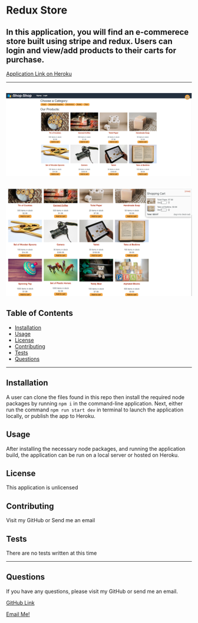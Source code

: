 # Redux Store

## In this application, you will find an e-commerece store built using stripe and redux. Users can login and view/add products to their carts for purchase.

[Application Link on Heroku](https://sheltered-gorge-53162.herokuapp.com/)

---

## ![Screenshot](./client/public/images/app_ss.png)
## ![Screenshot](./client/public/images/app_ss_2.png)

## Table of Contents
  - [Installation](#installation)
  - [Usage](#usage)
  - [License](#license)
  - [Contributing](#contributing)
  - [Tests](#tests)
  - [Questions](#questions)

---
## Installation

A user can clone the files found in this repo then install the required node packages by running `npm i` in the command-line application. Next, either run the command `npm run start dev` in terminal to launch the application locally, or publish the app to Heroku.


## Usage

After installing the necessary node packages, and running the application build, the application can be run on a local server or hosted on Heroku.


## License

This application is unlicensed

## Contributing

Visit my GitHub or Send me an email

## Tests

There are no tests written at this time

---
## Questions

If you have any questions, please visit my GitHub or send me an email.

[GitHub Link](https://github.com/momaki9)

[Email Me!](mailto:mostafa_m9@yahoo.com)